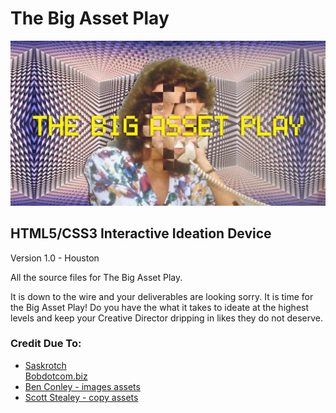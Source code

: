 <h1>The Big Asset Play</h1>
<img src="https://raw.githubusercontent.com/ArledgeMike/thebigassetplay/master/images/fb_header.jpg" />

<h2>HTML5/CSS3 Interactive Ideation Device</h2>

<p>Version 1.0 - Houston</p>

<p>All the source files for The Big Asset Play.</p>

<p>It is down to the wire and your deliverables are looking sorry. It is time for the Big Asset Play! Do you have the what it takes to ideate at the highest levels and keep your Creative Director dripping in likes they do not deserve.</p>

<h3>Credit Due To:</h3>
<ul>
<li><a href="">Saskrotch</a></li>
</li><a href="http://www.bobdotbiz.com">Bobdotcom.biz</a></li>
<li><a href="http://benconley.com">Ben Conley - images assets</a></li>
<li><a href="http://www.storyclubmagazine.com/stories/be-conscientious-when-using-superlatives-scott-stealey">Scott Stealey - copy assets</a></li>
</ul>
